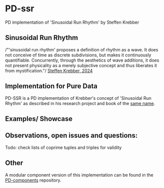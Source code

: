 # PD-ssr
 PD implementation of 'Sinusoidal Run Rhythm' by Steffen Krebber

 ## Sinusoidal Run Rhythm
 /"'sinusoidal run rhythm' proposes a definition of rhythm as a wave. It does not conceive of time as discrete subdivisions, but makes it continuously quantifiable. Concurrently, through the aesthetics of wave additions, it does not present physicality as a merely subjective concept and thus liberates it from mystification."/
 [Steffen Krebber, 2024](https://steffenkrebber.de/)

 ## Implementation for Pure Data
 PD-SSR is a PD implementation of Krebber's concept of 'Sinusoidal Run Rhythm' as described in his research project and book of the [same name](https://steffenkrebber.de/research/sinusoidal-run-rhythm/).

 ## Examples/ Showcase
 <WIP>

 ## Observations, open issues and questions:
 Todo: check lists of coprime tuples and triples for validity

 ## Other
 A modular component version of this implementation can be found in the [PD-components](https://github.com/devstermarts/PD-components/blob/main/various/ssrmod.pd) repository.
